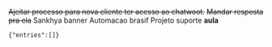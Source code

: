 ~~Ajeitar processo para nova cliente ter acesso ao chatwoot.~~
~~Mandar resposta pra ela~~
Sankhya banner
Automacao brasif
Projeto suporte
**aula**




```simple-time-tracker
{"entries":[]}
```

